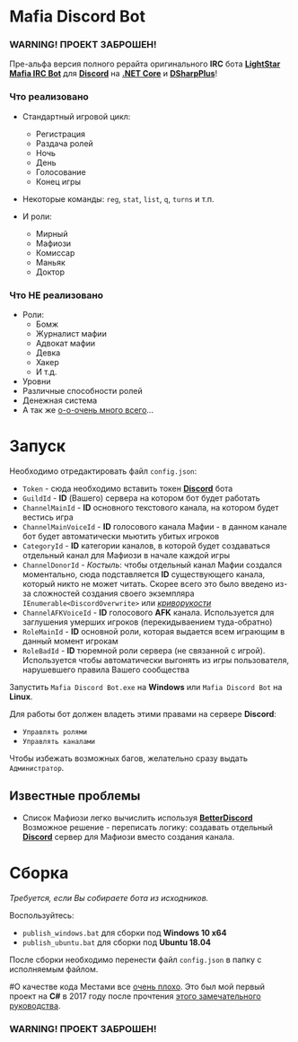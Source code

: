 # Mafia Discord Bot

### **WARNING! ПРОЕКТ ЗАБРОШЕН!**

Пре-альфа версия полного рерайта оригинального **IRC** бота **[LightStar Mafia IRC Bot][OriginalBot]** для **[Discord]** на **[.NET Core]** и **[DSharpPlus]**!

### Что реализовано
- Стандартный игровой цикл:
	- Регистрация
	- Раздача ролей
	- Ночь
	- День
	- Голосование
	- Конец игры

- Некоторые команды: `reg`, `stat`, `list`, `q`, `turns` и т.п.

- И роли:
	- Мирный
	- Мафиози
	- Комиссар
	- Маньяк
	- Доктор

### Что НЕ реализовано
- Роли:
	- Бомж
	- Журналист мафии
	- Адвокат мафии
	- Девка
	- Хакер
	- И т.д.
- Уровни
- Различные способности ролей
- Денежная система
- А так же [о-о-очень много всего][OriginalBot]...

# Запуск

Необходимо отредактировать файл `config.json`:
- `Token` - сюда необходимо вставить токен **[Discord]** бота
- `GuildId` - **ID** (Вашего) сервера на котором бот будет работать
- `ChannelMainId` - **ID** основного текстового канала, на котором будет вестись игра
- `ChannelMainVoiceId` - **ID** голосового канала Мафии - в данном канале бот будет автоматически мьютить убитых игроков
- `CategoryId` - **ID** категории каналов, в которой будет создаваться отдельный канал для Мафиози в начале каждой игры
- `ChannelDonorId` - *Костыль*: чтобы отдельный канал Мафии создался моментально, сюда подставляется **ID** существующего канала, который никто не может читать. Скорее всего это было введено из-за сложностей создания своего экземпляра `IEnumerable<DiscordOverwrite>` или *[криворукости][Ploho]*
- `ChannelAFKVoiceId` - **ID** голосового **AFK** канала. Используется для заглушения умерших игроков (перекидываением туда-обратно)
- `RoleMainId` - **ID** основной роли, которая выдается всем играющим в данный момент игрокам
- `RoleBadId` - **ID** тюремной роли сервера (не связанной с игрой). Используется чтобы автоматически выгонять из игры пользователя, нарушевшего правила Вашего сообщества

Запустить `Mafia Discord Bot.exe` на **Windows** или `Mafia Discord Bot` на **Linux**.

Для работы бот должен владеть этими правами на сервере **Discord**:
- `Управлять ролями`
- `Управлять каналами`

Чтобы избежать возможных багов, желательно сразу выдать `Администратор`.

## Известные проблемы

- Список Мафиози легко вычислить используя **[BetterDiscord][Hack]**
Возможное решение - переписать логику: создавать отдельный **[Discord]** сервер для Мафиози вместо создания канала.

# Сборка

*Требуется, если Вы собираете бота из исходников.*

Воспользуйтесь:
- `publish_windows.bat` для сборки под **Windows 10 x64**
- `publish_ubuntu.bat` для сборки под **Ubuntu 18.04**

После сборки необходимо перенести файл `config.json` в папку с исполняемым файлом.

#О качестве кода
Местами все [очень плохо][Ploho]. 
Это был мой первый проект на **C#** в 2017 году после прочтения [этого замечательного руководства][Metanit].

### **WARNING! ПРОЕКТ ЗАБРОШЕН!**

[.NET Core]: https://ru.wikipedia.org/wiki/.NET_Core
[DSharpPlus]: https://github.com/DSharpPlus/DSharpPlus
[OriginalBot]: http://letmegooglethat.com/?q=lightstar+mafia+irc+bot+%D1%81%D0%BA%D0%B0%D1%87%D0%B0%D1%82%D1%8C
[Discord]: https://discordapp.com/
[Ploho]: http://lurkmore.to/%D0%91%D1%8B%D0%B4%D0%BB%D0%BE%D0%BA%D0%BE%D0%B4%D0%B5%D1%80
[Metanit]: https://metanit.com/sharp/tutorial/
[Hack]: https://github.com/mwittrien/BetterDiscordAddons/tree/master/Plugins/ShowHiddenChannels
